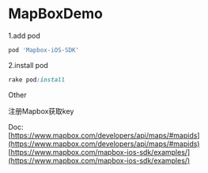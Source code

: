 MapBoxDemo
===================

1.add pod

```ruby
pod 'Mapbox-iOS-SDK'
```

2.install pod

```ruby
rake pod:install
```

Other

注册Mapbox获取key

Doc:     
[https://www.mapbox.com/developers/api/maps/#mapids](https://www.mapbox.com/developers/api/maps/#mapids)    
[https://www.mapbox.com/mapbox-ios-sdk/examples/](https://www.mapbox.com/mapbox-ios-sdk/examples/)
